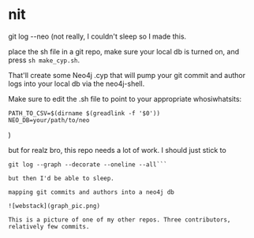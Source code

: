 nit
===

git log --neo (not really, I couldn't sleep so I made this.

place the sh file in a git repo, make sure your local db is turned on, and press `sh make_cyp.sh`.

That'll create some Neo4j .cyp that will pump your git commit and author logs into your local db via the neo4j-shell. 

Make sure to edit the .sh file to point to your appropriate whosiwhatsits:

```
PATH_TO_CSV=$(dirname $(greadlink -f '$0'))
NEO_DB=your/path/to/neo
```
)

but for realz bro, this repo needs a lot of work. I should just stick to 
```
git log --graph --decorate --oneline --all```

but then I'd be able to sleep. 

mapping git commits and authors into a neo4j db

![webstack](graph_pic.png)

This is a picture of one of my other repos. Three contributors, relatively few commits.

